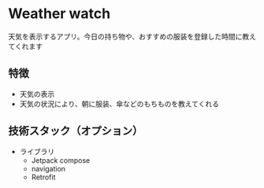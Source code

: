 # Weather watch

天気を表示するアプリ。今日の持ち物や、おすすめの服装を登録した時間に教えてくれます

## 特徴

- 天気の表示
- 天気の状況により、朝に服装、傘などのもちものを教えてくれる

## 技術スタック（オプション）


- ライブラリ
    - Jetpack compose
    - navigation
    - Retrofit

